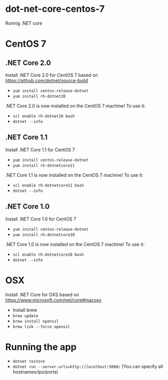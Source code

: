 # dot-net-core-centos-7
Runnig .NET core

# CentOS 7

## .NET Core 2.0

Install .NET Core 2.0 for CentOS 7 based on https://github.com/dotnet/source-build

- `yum install centos-release-dotnet`
- `yum install rh-dotnet20`

.NET Core 2.0 is now installed on the CentOS 7 machine! To use it:

- `scl enable rh-dotnet20 bash`
- `dotnet --info`

## .NET Core 1.1

Install .NET Core 1.1 for CentOS 7

- `yum install centos-release-dotnet`
- `yum install rh-dotnetcore11`

.NET Core 1.1 is now installed on the CentOS 7 machine! To use it:

- `scl enable rh-dotnetcore11 bash`
- `dotnet --info`

## .NET Core 1.0

Install .NET Core 1.0 for CentOS 7

- `yum install centos-release-dotnet`
- `yum install rh-dotnetcore10`

.NET Core 1.0 is now installed on the CentOS 7 machine! To use it:

- `scl enable rh-dotnetcore10 bash`
- `dotnet --info`

# OSX

Install .NET Core for OXS based on https://www.microsoft.com/net/core#macosx

- Install brew
- `brew update`
- `brew install openssl`
- `brew link --force openssl`

# Running the app
- `dotnet restore`
- `dotnet run --server.urls=http://localhost:5000/` (You can specify all hostnames/ips/ports)
